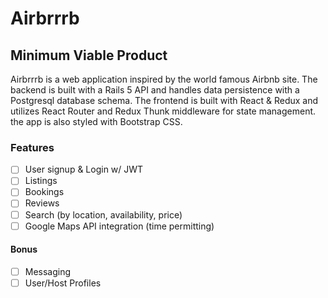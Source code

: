 # Airbrrrb

[Live Site (heroku)]: https://airbrrrb.herokuapp.com

## Minimum Viable Product

Airbrrrb is a web application inspired by the world famous Airbnb site. The backend is built with a Rails 5 API and handles data persistence with a Postgresql database schema. The frontend is built with React & Redux and utilizes React Router and Redux Thunk middleware for state management. the app is also styled with Bootstrap CSS.

### Features

- [ ] User signup & Login w/ JWT
- [ ] Listings 
- [ ] Bookings
- [ ] Reviews
- [ ] Search (by location, availability, price)
- [ ] Google Maps API integration (time permitting)

#### Bonus
- [ ] Messaging
- [ ] User/Host Profiles